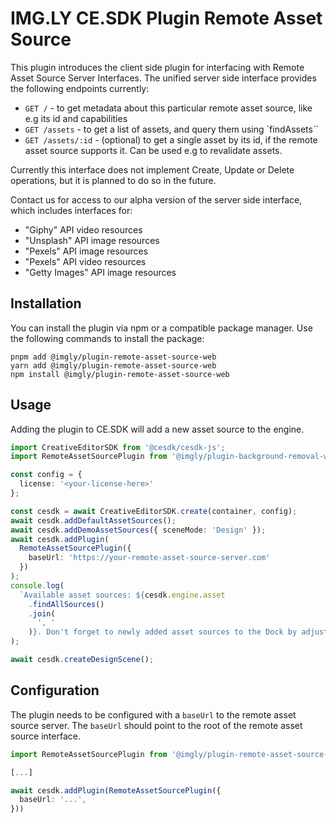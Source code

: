 # IMG.LY CE.SDK Plugin Remote Asset Source

This plugin introduces the client side plugin for interfacing with Remote Asset Source Server Interfaces.
The unified server side interface provides the following endpoints currently:

- `GET /` - to get metadata about this particular remote asset source, like e.g its id and capabilities
- `GET /assets` - to get a list of assets, and query them using `findAssets``
- `GET /assets/:id` - (optional) to get a single asset by its id, if the remote asset source supports it. Can be used e.g to revalidate assets.

Currently this interface does not implement Create, Update or Delete operations, but it is planned to do so in the future.

Contact us for access to our alpha version of the server side interface, which includes interfaces for:

- "Giphy" API video resources
- "Unsplash" API image resources
- "Pexels" API image resources
- "Pexels" API video resources
- "Getty Images" API image resources

## Installation

You can install the plugin via npm or a compatible package manager. Use the following commands to install the package:

```
pnpm add @imgly/plugin-remote-asset-source-web
yarn add @imgly/plugin-remote-asset-source-web
npm install @imgly/plugin-remote-asset-source-web
```

## Usage

Adding the plugin to CE.SDK will add a new asset source to the engine.

```typescript
import CreativeEditorSDK from '@cesdk/cesdk-js';
import RemoteAssetSourcePlugin from '@imgly/plugin-background-removal-web';

const config = {
  license: '<your-license-here>'
};

const cesdk = await CreativeEditorSDK.create(container, config);
await cesdk.addDefaultAssetSources();
await cesdk.addDemoAssetSources({ sceneMode: 'Design' });
await cesdk.addPlugin(
  RemoteAssetSourcePlugin({
    baseUrl: 'https://your-remote-asset-source-server.com'
  })
);
console.log(
  `Available asset sources: ${cesdk.engine.asset
    .findAllSources()
    .join(
      ', '
    )}. Don't forget to newly added asset sources to the Dock by adjusting the insertEntries in the CE.SDK UI configuration. See more on that here: https://img.ly/docs/cesdk/ui/guides/customize-asset-library `
);

await cesdk.createDesignScene();
```

## Configuration

The plugin needs to be configured with a `baseUrl` to the remote asset source server. The `baseUrl` should point to the root of the remote asset source interface.

```typescript
import RemoteAssetSourcePlugin from '@imgly/plugin-remote-asset-source-web';

[...]

await cesdk.addPlugin(RemoteAssetSourcePlugin({
  baseUrl: '...',
}))

```
